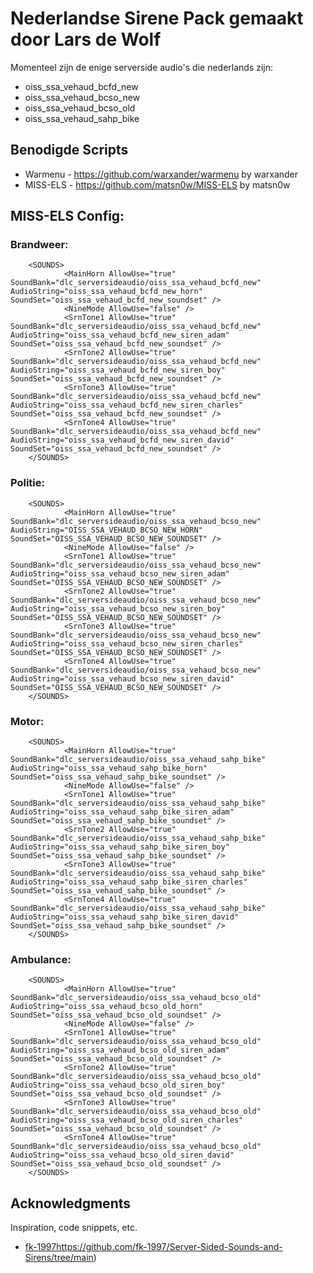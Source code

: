 # Nederlandse Sirene Pack gemaakt door Lars de Wolf

Momenteel zijn de enige serverside audio's die nederlands zijn:
 * oiss_ssa_vehaud_bcfd_new 
 * oiss_ssa_vehaud_bcso_new
 * oiss_ssa_vehaud_bcso_old
 * oiss_ssa_vehaud_sahp_bike

## Benodigde Scripts

* Warmenu - https://github.com/warxander/warmenu by warxander
* MISS-ELS - https://github.com/matsn0w/MISS-ELS by matsn0w

## MISS-ELS Config:

### Brandweer:
```	
	<SOUNDS>
			<MainHorn AllowUse="true" SoundBank="dlc_serversideaudio/oiss_ssa_vehaud_bcfd_new" AudioString="oiss_ssa_vehaud_bcfd_new_horn" SoundSet="oiss_ssa_vehaud_bcfd_new_soundset" />
			<NineMode AllowUse="false" />
			<SrnTone1 AllowUse="true" SoundBank="dlc_serversideaudio/oiss_ssa_vehaud_bcfd_new" AudioString="oiss_ssa_vehaud_bcfd_new_siren_adam" SoundSet="oiss_ssa_vehaud_bcfd_new_soundset" /> 
			<SrnTone2 AllowUse="true" SoundBank="dlc_serversideaudio/oiss_ssa_vehaud_bcfd_new" AudioString="oiss_ssa_vehaud_bcfd_new_siren_boy" SoundSet="oiss_ssa_vehaud_bcfd_new_soundset" />
			<SrnTone3 AllowUse="true" SoundBank="dlc_serversideaudio/oiss_ssa_vehaud_bcfd_new" AudioString="oiss_ssa_vehaud_bcfd_new_siren_charles" SoundSet="oiss_ssa_vehaud_bcfd_new_soundset" />
			<SrnTone4 AllowUse="true" SoundBank="dlc_serversideaudio/oiss_ssa_vehaud_bcfd_new" AudioString="oiss_ssa_vehaud_bcfd_new_siren_david" SoundSet="oiss_ssa_vehaud_bcfd_new_soundset" />
	</SOUNDS>
```
### Politie:
```	
	<SOUNDS>
			<MainHorn AllowUse="true" SoundBank="dlc_serversideaudio/oiss_ssa_vehaud_bcso_new" AudioString="OISS_SSA_VEHAUD_BCSO_NEW_HORN" SoundSet="OISS_SSA_VEHAUD_BCSO_NEW_SOUNDSET" />
			<NineMode AllowUse="false" />
			<SrnTone1 AllowUse="true" SoundBank="dlc_serversideaudio/oiss_ssa_vehaud_bcso_new" AudioString="oiss_ssa_vehaud_bcso_new_siren_adam" SoundSet="OISS_SSA_VEHAUD_BCSO_NEW_SOUNDSET" /> 
			<SrnTone2 AllowUse="true" SoundBank="dlc_serversideaudio/oiss_ssa_vehaud_bcso_new" AudioString="oiss_ssa_vehaud_bcso_new_siren_boy" SoundSet="OISS_SSA_VEHAUD_BCSO_NEW_SOUNDSET" />
			<SrnTone3 AllowUse="true" SoundBank="dlc_serversideaudio/oiss_ssa_vehaud_bcso_new" AudioString="oiss_ssa_vehaud_bcso_new_siren_charles" SoundSet="OISS_SSA_VEHAUD_BCSO_NEW_SOUNDSET" />
			<SrnTone4 AllowUse="true" SoundBank="dlc_serversideaudio/oiss_ssa_vehaud_bcso_new" AudioString="oiss_ssa_vehaud_bcso_new_siren_david" SoundSet="OISS_SSA_VEHAUD_BCSO_NEW_SOUNDSET" />
	</SOUNDS>
```
### Motor:
```	
	<SOUNDS>
			<MainHorn AllowUse="true" SoundBank="dlc_serversideaudio/oiss_ssa_vehaud_sahp_bike" AudioString="oiss_ssa_vehaud_sahp_bike_horn" SoundSet="oiss_ssa_vehaud_sahp_bike_soundset" />
			<NineMode AllowUse="false" />
			<SrnTone1 AllowUse="true" SoundBank="dlc_serversideaudio/oiss_ssa_vehaud_sahp_bike" AudioString="oiss_ssa_vehaud_sahp_bike_siren_adam" SoundSet="oiss_ssa_vehaud_sahp_bike_soundset" /> 
			<SrnTone2 AllowUse="true" SoundBank="dlc_serversideaudio/oiss_ssa_vehaud_sahp_bike" AudioString="oiss_ssa_vehaud_sahp_bike_siren_boy" SoundSet="oiss_ssa_vehaud_sahp_bike_soundset" />
			<SrnTone3 AllowUse="true" SoundBank="dlc_serversideaudio/oiss_ssa_vehaud_sahp_bike" AudioString="oiss_ssa_vehaud_sahp_bike_siren_charles" SoundSet="oiss_ssa_vehaud_sahp_bike_soundset" />
			<SrnTone4 AllowUse="true" SoundBank="dlc_serversideaudio/oiss_ssa_vehaud_sahp_bike" AudioString="oiss_ssa_vehaud_sahp_bike_siren_david" SoundSet="oiss_ssa_vehaud_sahp_bike_soundset" />
	</SOUNDS>
```
### Ambulance:
```	
	<SOUNDS>
			<MainHorn AllowUse="true" SoundBank="dlc_serversideaudio/oiss_ssa_vehaud_bcso_old" AudioString="oiss_ssa_vehaud_bcso_old_horn" SoundSet="oiss_ssa_vehaud_bcso_old_soundset" />
			<NineMode AllowUse="false" />
			<SrnTone1 AllowUse="true" SoundBank="dlc_serversideaudio/oiss_ssa_vehaud_bcso_old" AudioString="oiss_ssa_vehaud_bcso_old_siren_adam" SoundSet="oiss_ssa_vehaud_bcso_old_soundset" /> 
			<SrnTone2 AllowUse="true" SoundBank="dlc_serversideaudio/oiss_ssa_vehaud_bcso_old" AudioString="oiss_ssa_vehaud_bcso_old_siren_boy" SoundSet="oiss_ssa_vehaud_bcso_old_soundset" />
			<SrnTone3 AllowUse="true" SoundBank="dlc_serversideaudio/oiss_ssa_vehaud_bcso_old" AudioString="oiss_ssa_vehaud_bcso_old_siren_charles" SoundSet="oiss_ssa_vehaud_bcso_old_soundset" />
			<SrnTone4 AllowUse="true" SoundBank="dlc_serversideaudio/oiss_ssa_vehaud_bcso_old" AudioString="oiss_ssa_vehaud_bcso_old_siren_david" SoundSet="oiss_ssa_vehaud_bcso_old_soundset" />
	</SOUNDS>
```

## Acknowledgments

Inspiration, code snippets, etc.
* [fk-1997](https://github.com/fk-1997/Server-Sided-Sounds-and-Sirens/tree/main)https://github.com/fk-1997/Server-Sided-Sounds-and-Sirens/tree/main)
